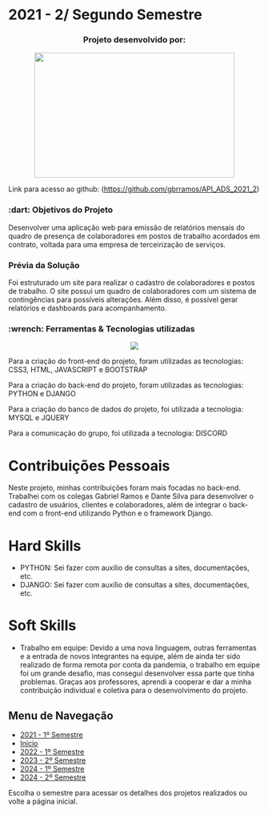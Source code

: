 # 2021 - 2/ Segundo Semestre 

 <h3 align="center">Projeto desenvolvido por:</h3>
<p align="center">
<img src="https://github.com/UniversalDevs/Projeto_API/blob/main/Imagens/LogoUniversalDevs.jpg" width="400" height="250" align="center"/>
</p>  

 Link para acesso ao github: (https://github.com/gbrramos/API_ADS_2021_2)

<h3> :dart: Objetivos do Projeto</h2>
<p>Desenvolver uma aplicação web para emissão de relatórios mensais do quadro de presença de colaboradores em postos de trabalho acordados em contrato, voltada para uma empresa de terceirização de serviços. </p>

<h3> Prévia da Solução </h3>
<p> Foi estruturado um site para realizar o cadastro de colaboradores e postos de trabalho. O site possui um quadro de colaboradores com um sistema de contingências para possíveis alterações. Além disso, é possível gerar relatórios e dashboards para acompanhamento.</p>

<h3>:wrench: Ferramentas & Tecnologias utilizadas</h3>
<p align="center">
  <a href="https://skillicons.dev">
    <img src="https://skillicons.dev/icons?i=css,python,javascript,html,bootstrap,django,mysql,jquery" />
  </a>
</p>

<p>Para a criação do front-end do projeto, foram utilizadas as tecnologias: CSS3, HTML, JAVASCRIPT e BOOTSTRAP</p>
<p>Para a criação do back-end do projeto, foram utilizadas as tecnologias: PYTHON e DJANGO</p>
<p>Para a criação do banco de dados do projeto, foi utilizada a tecnologia: MYSQL e JQUERY</h3>
<p>Para a comunicação do grupo, foi utilizada a tecnologia: DISCORD</p>

# Contribuições Pessoais
Neste projeto, minhas contribuições foram mais focadas no back-end. Trabalhei com os colegas Gabriel Ramos e Dante Silva para desenvolver o cadastro de usuários, clientes e colaboradores, além de integrar o back-end com o front-end utilizando Python e o framework Django.

# Hard Skills

- PYTHON: Sei fazer com auxílio de consultas a sites, documentações, etc.
- DJANGO: Sei fazer com auxílio de consultas a sites, documentações, etc.

# Soft Skills 

* Trabalho em equipe:
Devido a uma nova linguagem, outras ferramentas e a entrada de novos integrantes na equipe, além de ainda ter sido realizado de forma remota por conta da pandemia, o trabalho em equipe foi um grande desafio, mas consegui desenvolver essa parte que tinha problemas. Graças aos professores, aprendi a cooperar e dar a minha contribuição individual e coletiva para o desenvolvimento do projeto.

## Menu de Navegação

- [2021 - 1º Semestre](https://github.com/guilherme0066/PortfolioBanco_de_Dados/blob/main/Projetos/1semestre.md)
- [Início](https://github.com/guilherme0066/PortfolioBanco_de_Dados)
- [2022 - 1º Semestre](https://github.com/guilherme0066/PortfolioBanco_de_Dados/blob/main/Projetos/3semestre.md)
- [2023 - 2º Semestre](https://github.com/guilherme0066/PortfolioBanco_de_Dados/blob/main/Projetos/4semestre.md)
- [2024 - 1º Semestre](https://github.com/guilherme0066/PortfolioBanco_de_Dados/blob/main/Projetos/5semestre.md)
- [2024 - 2º Semestre](https://github.com/guilherme0066/PortfolioBanco_de_Dados/blob/main/Projetos/6semestre.md)

Escolha o semestre para acessar os detalhes dos projetos realizados ou volte a página inicial.

